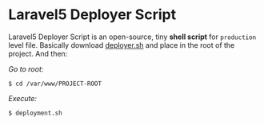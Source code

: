 # Laravel5 Deployer Script
Laravel5 Deployer Script is an open-source, tiny **shell script** for `production` level file. Basically download [deployer.sh](https://github.com/ikidnapmyself/laravel5-deployer-script/blob/master/deployer.sh) and place in the root of the project. And then:

_Go to root:_
```
$ cd /var/www/PROJECT-ROOT
```

_Execute:_
```
$ deployment.sh
```
